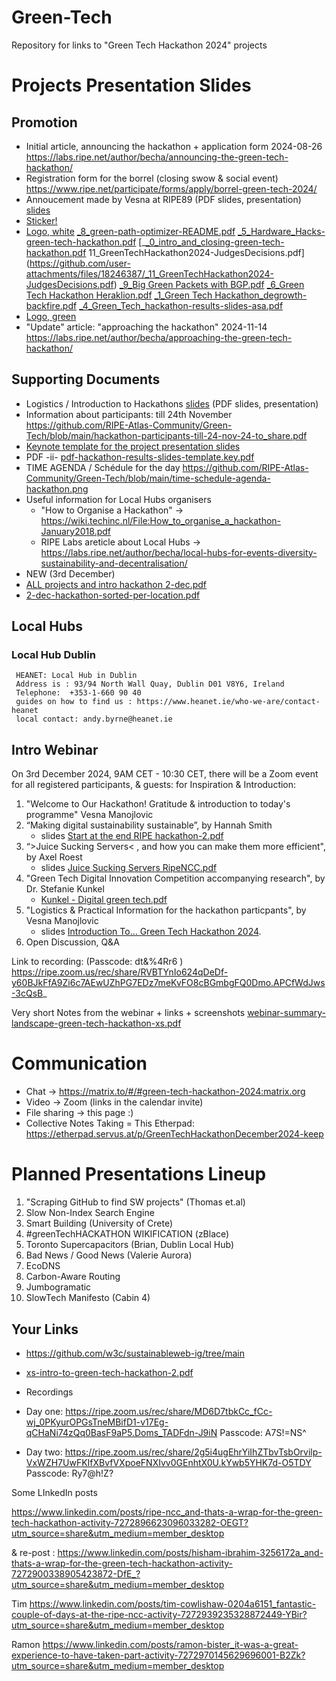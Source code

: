 # Green-Tech

Repository for links to "Green Tech Hackathon 2024" projects

# Projects Presentation Slides 



## Promotion

* Initial article, announcing the hackathon + application form 2024-08-26 https://labs.ripe.net/author/becha/announcing-the-green-tech-hackathon/
* Registration form for the borrel (closing swow & social event) https://www.ripe.net/participate/forms/apply/borrel-green-tech-2024/
* Annoucement made by Vesna at RIPE89 (PDF slides, presentation) [slides](xs-new-pdf-announcing-Green%20Tech-hackathon.pdf)
* [Sticker!](https://github.com/RIPE-Atlas-Community/Green-Tech/blob/main/green%20tech%20hackathon%20sticker%20print.png)
* [Logo, white](https://github.com/RIPE-Atlas-Community/Green-Tech/blob/main/Design_Hackathon_2024_white.png)
[_8_green-path-optimizer-README.pdf](https://github.com/user-attachments/files/18246400/_8_green-path-optimizer-README.pdf)
[_5_Hardware_Hacks-green-tech-hackathon.pdf](https://github.com/user-attachments/files/18246399/_5_Hardware_Hacks-green-tech-hackathon.pdf)
[_[_0_intro_and_closing-green-tech-hackathon.pdf](https://github.com/user-attachments/files/18246398/_0_intro_and_closing-green-tech-hackathon.pdf)
11_GreenTechHackathon2024-JudgesDecisions.pdf](https://github.com/user-attachments/files/18246387/_11_GreenTechHackathon2024-JudgesDecisions.pdf)
[_9_Big Green Packets with BGP.pdf](https://github.com/user-attachments/files/18246386/_9_Big.Green.Packets.with.BGP.pdf)
[_6_Green Tech Hackathon Heraklion.pdf](https://github.com/user-attachments/files/18246385/_6_Green.Tech.Hackathon.Heraklion.pdf)
[_1_Green Tech Hackathon_degrowth-backfire.pdf](https://github.com/user-attachments/files/18246384/_1_Green.Tech.Hackathon_degrowth-backfire.pdf)
[_4_Green_Tech_hackathon-results-slides-asa.pdf](https://github.com/user-attachments/files/18246383/_4_Green_Tech_hackathon-results-slides-asa.pdf)
* [Logo, green](https://github.com/RIPE-Atlas-Community/Green-Tech/blob/main/Design_Hackathon_202401.jpg)
* "Update" article: "approaching the hackathon" 2024-11-14 https://labs.ripe.net/author/becha/approaching-the-green-tech-hackathon/ 

## Supporting Documents

* Logistics / Introduction to Hackathons  [slides](https://github.com/RIPE-Atlas-Community/Green-Tech/blob/main/pdf-generic-intro-to-hackathons.pdf) (PDF slides, presentation)
* Information about participants: till 24th November https://github.com/RIPE-Atlas-Community/Green-Tech/blob/main/hackathon-participants-till-24-nov-24-to_share.pdf 
* [Keynote template for the project presentation slides](hackathon-results-slides-template.key)
 * PDF -ii- [pdf-hackathon-results-slides-template.key.pdf](https://github.com/user-attachments/files/18078374/pdf-hackathon-results-slides-template.key.pdf) 
* TIME AGENDA / Schédule for the day https://github.com/RIPE-Atlas-Community/Green-Tech/blob/main/time-schedule-agenda-hackathon.png 
* Useful information for Local Hubs organisers
  * "How to Organise a Hackathon" -> https://wiki.techinc.nl/File:How_to_organise_a_hackathon-January2018.pdf
  * RIPE Labs areticle about Local Hubs -> https://labs.ripe.net/author/becha/local-hubs-for-events-diversity-sustainability-and-decentralisation/
* NEW (3rd December)
 * [ALL projects and intro hackathon 2-dec.pdf](https://github.com/user-attachments/files/17992433/ALL.projects.and.intro.hackathon.2-dec.pdf)
 * [2-dec-hackathon-sorted-per-location.pdf](https://github.com/user-attachments/files/17992437/2-dec-hackathon-sorted-per-location.pdf)
  
## Local Hubs

### Local Hub Dublin 

```
 HEANET: Local Hub in Dublin
 Address is : 93/94 North Wall Quay, Dublin D01 V8Y6, Ireland
 Telephone:  +353-1-660 90 40
 guides on how to find us : https://www.heanet.ie/who-we-are/contact-heanet
 local contact: andy.byrne@heanet.ie
```

## Intro Webinar 

On 3rd December 2024, 9AM CET - 10:30 CET, there will be a Zoom event for all registered participants, & guests: for Inspiration & Introduction: 

1. "Welcome to Our Hackathon! Gratitude & introduction to today's programme"  Vesna Manojlovic
2. “Making digital sustainability sustainable”, by Hannah Smith
   + slides [Start at the end RIPE hackathon-2.pdf](https://github.com/user-attachments/files/17992375/Start.at.the.end.RIPE.hackathon-2.pdf)
3. “>Juice Sucking Servers< , and how you can make them more efficient", by Axel Roest
    + slides [Juice Sucking Servers RipeNCC.pdf](https://github.com/user-attachments/files/17992330/Juice.Sucking.Servers.RipeNCC.pdf)
4. "Green Tech Digital Innovation Competition accompanying research", by Dr. Stefanie Kunkel
    + [Kunkel - Digital green tech.pdf](https://github.com/user-attachments/files/18095656/Kunkel.-.Digital.green.tech.pdf)
5. "Logistics & Practical Information for the hackathon particpants", by Vesna Manojlovic
   + slides [Introduction To... Green Tech Hackathon 2024](https://wiki.techinc.nl/File:Intro-to-green-tech-hackathon-xxs.pdf).
6. Open Discussion, Q&A

Link to recording:  (Passcode: dt&%4Rr6 ) https://ripe.zoom.us/rec/share/RVBTYnIo624qDeDf-y60BJkFfA9Zi6c7AEwUZhPG7EDz7meKvFO8cBGmbgFQ0Dmo.APCfWdJws-3cQsB_ 

Very short Notes from the webinar + links + screenshots [webinar-summary-landscape-green-tech-hackathon-xs.pdf](https://github.com/user-attachments/files/18039757/webinar-summary-landscape-green-tech-hackathon-xs.pdf)


# Communication

* Chat -> https://matrix.to/#/#green-tech-hackathon-2024:matrix.org
* Video -> Zoom (links in the calendar invite)
* File sharing -> this page :)
* Collective Notes Taking = This Etherpad: https://etherpad.servus.at/p/GreenTechHackathonDecember2024-keep 

# Planned Presentations Lineup 

1. "Scraping GitHub to find SW projects" (Thomas et.al)
2. Slow Non-Index Search Engine 
3. Smart Building (University of Crete)
4. #greenTechHACKATHON WIKIFICATION (zBlace) 
5. Toronto Supercapacitors (Brian, Dublin Local Hub) 
6. Bad News / Good News (Valerie Aurora) 
7. EcoDNS 
8. Carbon-Aware Routing 
9. Jumbogramatic 
10. SlowTech Manifesto (Cabin 4) 

## Your Links

* https://github.com/w3c/sustainableweb-ig/tree/main
* [xs-intro-to-green-tech-hackathon-2.pdf](https://github.com/user-attachments/files/18150950/xs-intro-to-green-tech-hackathon-2.pdf)

* Recordings

* Day one: https://ripe.zoom.us/rec/share/MD6D7tbkCc_fCc-wj_0PKyurOPGsTneMBifD1-v17Eg-qCHaNi74zQq0BasF9aP5.Doms_TADFdn-J9iN 
Passcode: A7S!=NS^ 

* Day two: https://ripe.zoom.us/rec/share/2g5i4ugEhrYiIhZTbvTsbOrvilp-VxWZH7UwFKIfXBvfVXpoeFNXIvv0GEnhtX0U.kYwb5YHK7d-O5TDY 
Passcode: Ry7@h!Z? 

Some LInkedIn posts

 https://www.linkedin.com/posts/ripe-ncc_and-thats-a-wrap-for-the-green-tech-hackathon-activity-7272896623096033282-OEGT?utm_source=share&utm_medium=member_desktop

 & re-post : https://www.linkedin.com/posts/hisham-ibrahim-3256172a_and-thats-a-wrap-for-the-green-tech-hackathon-activity-7272900338905423872-DfE_?utm_source=share&utm_medium=member_desktop 

 Tim https://www.linkedin.com/posts/tim-cowlishaw-0204a6151_fantastic-couple-of-days-at-the-ripe-ncc-activity-7272939235328872449-YBir?utm_source=share&utm_medium=member_desktop 

 Ramon https://www.linkedin.com/posts/ramon-bister_it-was-a-great-experience-to-have-taken-part-activity-7272970145629696001-B2Zk?utm_source=share&utm_medium=member_desktop 
